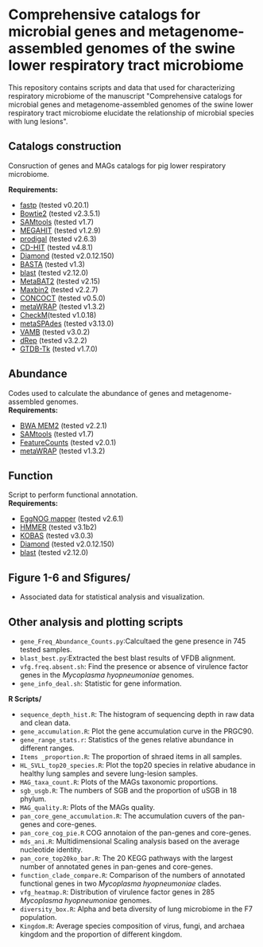 # Comprehensive catalogs for microbial genes and metagenome-assembled genomes of the swine lower respiratory tract microbiome 
This repository contains scripts and data that used for characterizing respiratory microbiome of the manuscript "Comprehensive catalogs for microbial genes and metagenome-assembled genomes of the swine lower respiratory tract microbiome elucidate the relationship of microbial species with lung lesions".

## Catalogs construction
Consruction of genes  and MAGs catalogs for pig lower respiratory microbiome.

<b>Requirements:</b>
* [fastp](https://github.com/OpenGene/fastp) (tested v0.20.1)
* [Bowtie2](https://github.com/BenLangmead/bowtie2) (tested v2.3.5.1) 
* [SAMtools](https://github.com/samtools/samtools) (tested v1.7)
* [MEGAHIT](https://github.com/voutcn/megahit) (tested v1.2.9)
* [prodigal](https://github.com/hyattpd/Prodigal) (tested v2.6.3)
* [CD-HIT](https://github.com/weizhongli/cdhit) (tested v4.8.1)
* [Diamond](https://github.com/bbuchfink/diamond) (tested v2.0.12.150)
* [BASTA](https://github.com/timkahlke/BASTA) (tested v1.3)
* [blast](https://ftp.ncbi.nlm.nih.gov/blast/executables/blast+/) (tested v2.12.0)
* [MetaBAT2](https://bitbucket.org/berkeleylab/metabat) (tested v2.15)
* [Maxbin2](http://sourceforge.net/projects/maxbin) (tested v2.2.7)
* [CONCOCT](https://github.com/BinPro/CONCOCT) (tested v0.5.0)
* [metaWRAP](https://github.com/bxlab/metaWRAP) (tested v1.3.2)
* [CheckM](https://ecogenomics.github.io/CheckM)(tested v1.0.18)
* [metaSPAdes](https://github.com/ablab/spades) (tested v3.13.0)
* [VAMB](https://github.com/RasmussenLab/vamb) (tested v3.0.2)
* [dRep](https://github.com/MrOlm/drep) (tested v3.2.2)
* [GTDB-Tk](https://github.com/Ecogenomics/GTDBTk) (tested v1.7.0)

## Abundance
Codes used to calculate the abundance of genes and metagenome-assembled genomes.<br> 
<b>Requirements:</b>
* [BWA MEM2](https://github.com/lh3/bwa) (tested v2.2.1) 
* [SAMtools](https://github.com/samtools/samtools) (tested v1.7)
* [FeatureCounts](http://bioinf.wehi.edu.au/featureCounts) (tested v2.0.1)
* [metaWRAP](https://github.com/bxlab/metaWRAP) (tested v1.3.2)
## Function
Script to perform functional annotation.<br> 
<b>Requirements:</b>
* [EggNOG mapper](https://github.com/jhcepas/eggnog-mapper) (tested v2.6.1)	
* [HMMER](https://github.com/guyz/HMM) (tested v3.1b2)
* [KOBAS](http://kobas.cbi.pku.edu.cn/kobas3) (tested v3.0.3)
* [Diamond](https://github.com/bbuchfink/diamond) (tested v2.0.12.150)
* [blast](https://ftp.ncbi.nlm.nih.gov/blast/executables/blast+/) (tested v2.12.0)

## Figure 1-6 and Sfigures/
* Associated data for statistical analysis and visualization.

## Other analysis and plotting scripts
* `gene_Freq_Abundance_Counts.py`:Calcultaed the gene presence in 745 tested samples. 
* `blast_best.py`:Extracted the best blast results of VFDB alignment.
* `vfg.freq.absent.sh`: Find the presence or absence of virulence factor genes in the *Mycoplasma hyopneumoniae* genomes.
* `gene_info_deal.sh`: Statistic for gene information.

<b>R Scripts/</b>
* `sequence_depth_hist.R`: The histogram of sequencing depth in raw data and clean data.
* `gene_accumulation.R`: Plot the gene accumulation curve in the PRGC90.
* `gene_range_stats.r`: Statistics of the genes relative abundance in different ranges.
* `Items _proportion.R`: The proportion of shraed items in all samples.
* `HL_SVLL_top20_species.R`: Plot the top20 species in relative abudance in healthy lung samples and severe lung-lesion samples.
* `MAG_taxa_count.R`: Plots of the MAGs taxonomic proportions.
* `sgb_usgb.R`: The numbers of SGB and the proportion of uSGB in 18 phylum.
* `MAG_quality.R`: Plots of the MAGs quality.
* `pan_core_gene_accumulation.R`: The accumulation cuvers of the pan-genes and core-genes.
* `pan_core_cog_pie.R` COG annotaion of the pan-genes and core-genes.
* `mds_ani.R`:  Multidimensional Scaling analysis based  on the average nucleotide identity.
* `pan_core_top20ko_bar.R`: The 20 KEGG pathways with the largest number of annotated genes in pan-genes and core-genes.
* `function_clade_compare.R`: Comparison of the numbers of annotated functional genes in two *Mycoplasma hyopneumoniae* clades.
* `vfg_heatmap.R`: Distribution of virulence factor genes in 285 *Mycoplasma hyopneumoniae* genomes.
* `diversity_box.R`: Alpha and beta diversity of lung microbiome in the F7 population.
* `Kingdom.R`: Average species composition of virus, fungi, and archaea kingdom and the proportion of different kingdom.
